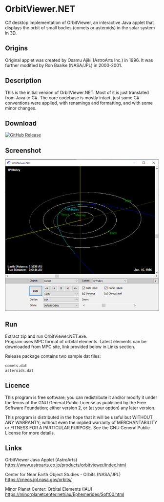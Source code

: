 
# OrbitViewer.NET

C# desktop implementation of OrbitViewer, an interactive Java applet
that displays the orbit of small bodies (comets or asteroids) in the
solar system in 3D.


## Origins

Original applet was created by Osamu Ajiki (AstroArts Inc.) in 1996.
It was further modified by Ron Baalke (NASA/JPL) in 2000-2001.


## Description

This is the initial version of OrbitViewer.NET. Most of it is just 
translated from Java to C#. The core codebase is mostly intact, 
just some C# conventions were applied, with renamings and formatting, 
and with some minor changes.


## Download

[![GitHub Release](https://img.shields.io/github/v/release/jurakovic/orbitviewer.net)](https://github.com/jurakovic/OrbitViewer.NET/releases/latest)


## Screenshot

![Screenshot](https://raw.githubusercontent.com/jurakovic/OrbitViewer.NET/gh-pages/screenshot.png)


## Run

Extract zip and run OrbitViewer.NET.exe.  
Program uses MPC format of orbital elements. Latest elements can be
downloaded from MPC site, link provided below in Links section.

Release package contains two sample dat files:

```
comets.dat
asteroids.dat
```


## Licence

This program is free software; you can redistribute it and/or modify
it under the terms of the GNU General Public License as published by
the Free Software Foundation; either version 2, or (at your option)
any later version.

This program is distributed in the hope that it will be useful
but WITHOUT ANY WARRANTY; without even the implied warranty of
MERCHANTABILITY or FITNESS FOR A PARTICULAR PURPOSE.  See the
GNU General Public License for more details.


## Links

OrbitViewer Java Applet (AstroArts)  
https://www.astroarts.co.jp/products/orbitviewer/index.html

Center for Near Earth Object Studies - Orbits (NASA/JPL)  
https://cneos.jpl.nasa.gov/orbits/

Minor Planet Center: Orbital Elements (IAU)  
https://minorplanetcenter.net/iau/Ephemerides/Soft00.html
